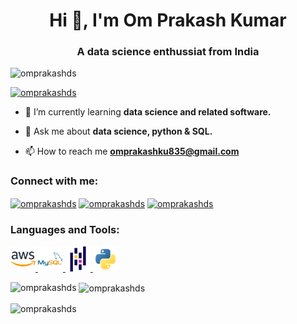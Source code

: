 <h1 align="center">Hi 👋, I'm Om Prakash Kumar</h1>
<h3 align="center">A data science enthussiat from India</h3>

<p align="left"> <img src="https://komarev.com/ghpvc/?username=omprakashds&label=Profile%20views&color=0e75b6&style=flat" alt="omprakashds" /> </p>

<p align="left"> <a href="https://github.com/ryo-ma/github-profile-trophy"><img src="https://github-profile-trophy.vercel.app/?username=omprakashds" alt="omprakashds" /></a> </p>

- 🌱 I’m currently learning **data science and related software.**

- 💬 Ask me about **data science, python & SQL.**

- 📫 How to reach me **omprakashku835@gmail.com**

<h3 align="left">Connect with me:</h3>
<p align="left">
<a href="https://twitter.com/omprakashds" target="blank"><img align="center" src="https://raw.githubusercontent.com/rahuldkjain/github-profile-readme-generator/master/src/images/icons/Social/twitter.svg" alt="omprakashds" height="30" width="40" /></a>
<a href="https://linkedin.com/in/omprakashds" target="blank"><img align="center" src="https://raw.githubusercontent.com/rahuldkjain/github-profile-readme-generator/master/src/images/icons/Social/linked-in-alt.svg" alt="omprakashds" height="30" width="40" /></a>
<a href="https://www.hackerrank.com/omprakashds" target="blank"><img align="center" src="https://raw.githubusercontent.com/rahuldkjain/github-profile-readme-generator/master/src/images/icons/Social/hackerrank.svg" alt="omprakashds" height="30" width="40" /></a>
</p>

<h3 align="left">Languages and Tools:</h3>
<p align="left"> <a href="https://aws.amazon.com" target="_blank" rel="noreferrer"> <img src="https://raw.githubusercontent.com/devicons/devicon/master/icons/amazonwebservices/amazonwebservices-original-wordmark.svg" alt="aws" width="40" height="40"/> </a> <a href="https://www.mysql.com/" target="_blank" rel="noreferrer"> <img src="https://raw.githubusercontent.com/devicons/devicon/master/icons/mysql/mysql-original-wordmark.svg" alt="mysql" width="40" height="40"/> </a> <a href="https://pandas.pydata.org/" target="_blank" rel="noreferrer"> <img src="https://raw.githubusercontent.com/devicons/devicon/2ae2a900d2f041da66e950e4d48052658d850630/icons/pandas/pandas-original.svg" alt="pandas" width="40" height="40"/> </a> <a href="https://www.python.org" target="_blank" rel="noreferrer"> <img src="https://raw.githubusercontent.com/devicons/devicon/master/icons/python/python-original.svg" alt="python" width="40" height="40"/> </a> </p>

<p><img align="left" src="https://github-readme-stats.vercel.app/api/top-langs?username=omprakashds&show_icons=true&locale=en&layout=compact" alt="omprakashds" /></p>

<p>&nbsp;<img align="center" src="https://github-readme-stats.vercel.app/api?username=omprakashds&show_icons=true&locale=en" alt="omprakashds" /></p>

<p><img align="center" src="https://github-readme-streak-stats.herokuapp.com/?user=omprakashds&" alt="omprakashds" /></p>
